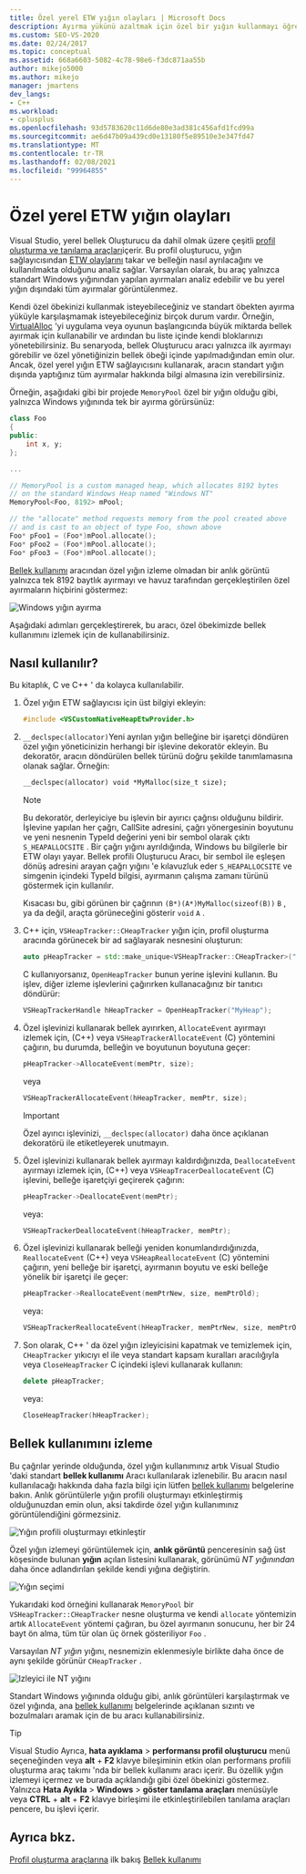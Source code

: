 ```yaml
---
title: Özel yerel ETW yığın olayları | Microsoft Docs
description: Ayırma yükünü azaltmak için özel bir yığın kullanmayı öğrenin, ancak yine de ayırma analizi için bellek profil oluşturucuya ayırma bilgileri sağlayın.
ms.custom: SEO-VS-2020
ms.date: 02/24/2017
ms.topic: conceptual
ms.assetid: 668a6603-5082-4c78-98e6-f3dc871aa55b
author: mikejo5000
ms.author: mikejo
manager: jmartens
dev_langs:
- C++
ms.workload:
- cplusplus
ms.openlocfilehash: 93d5783620c11d6de80e3ad381c456afd1fcd99a
ms.sourcegitcommit: ae6d47b09a439cd0e13180f5e89510e3e347fd47
ms.translationtype: MT
ms.contentlocale: tr-TR
ms.lasthandoff: 02/08/2021
ms.locfileid: "99964855"
---
```

# <a name="custom-native-etw-heap-events"></a>Özel yerel ETW yığın olayları

Visual Studio, yerel bellek Oluşturucu da dahil olmak üzere çeşitli [profil oluşturma ve tanılama araçları](../profiling/profiling-feature-tour.md)içerir.  Bu profil oluşturucu, yığın sağlayıcısından [ETW olaylarını](/windows-hardware/drivers/devtest/event-tracing-for-windows--etw-) takar ve belleğin nasıl ayrılacağını ve kullanılmakta olduğunu analiz sağlar.  Varsayılan olarak, bu araç yalnızca standart Windows yığınından yapılan ayırmaları analiz edebilir ve bu yerel yığın dışındaki tüm ayırmalar görüntülenmez.

Kendi özel öbekinizi kullanmak isteyebileceğiniz ve standart öbekten ayırma yüküyle karşılaşmamak isteyebileceğiniz birçok durum vardır.  Örneğin, [VirtualAlloc](/windows/desktop/api/memoryapi/nf-memoryapi-virtualalloc) 'yi uygulama veya oyunun başlangıcında büyük miktarda bellek ayırmak için kullanabilir ve ardından bu liste içinde kendi bloklarınızı yönetebilirsiniz.  Bu senaryoda, bellek Oluşturucu aracı yalnızca ilk ayırmayı görebilir ve özel yönetiğinizin bellek öbeği içinde yapılmadığından emin olur.  Ancak, özel yerel yığın ETW sağlayıcısını kullanarak, aracın standart yığın dışında yaptığınız tüm ayırmalar hakkında bilgi almasına izin verebilirsiniz.

Örneğin, aşağıdaki gibi bir projede `MemoryPool` özel bir yığın olduğu gibi, yalnızca Windows yığınında tek bir ayırma görürsünüz:

```cpp
class Foo
{
public:
    int x, y;
};

...

// MemoryPool is a custom managed heap, which allocates 8192 bytes
// on the standard Windows Heap named "Windows NT"
MemoryPool<Foo, 8192> mPool;

// the "allocate" method requests memory from the pool created above
// and is cast to an object of type Foo, shown above
Foo* pFoo1 = (Foo*)mPool.allocate();
Foo* pFoo2 = (Foo*)mPool.allocate();
Foo* pFoo3 = (Foo*)mPool.allocate();
```

[Bellek kullanımı](../profiling/memory-usage.md) aracından özel yığın izleme olmadan bir anlık görüntü yalnızca tek 8192 baytlık ayırmayı ve havuz tarafından gerçekleştirilen özel ayırmaların hiçbirini göstermez:

![Windows yığın ayırma](media/heap-example-windows-heap.png)

Aşağıdaki adımları gerçekleştirerek, bu aracı, özel öbekimizde bellek kullanımını izlemek için de kullanabilirsiniz.

## <a name="how-to-use"></a>Nasıl kullanılır?

Bu kitaplık, C ve C++ ' da kolayca kullanılabilir.

1. Özel yığın ETW sağlayıcısı için üst bilgiyi ekleyin:

   ```cpp
   #include <VSCustomNativeHeapEtwProvider.h>
   ```

1. `__declspec(allocator)`Yeni ayrılan yığın belleğine bir işaretçi döndüren özel yığın yöneticinizin herhangi bir işlevine dekoratör ekleyin.  Bu dekoratör, aracın döndürülen bellek türünü doğru şekilde tanımlamasına olanak sağlar.  Örneğin:

   ```cpp
   __declspec(allocator) void *MyMalloc(size_t size);
   ```

   > [!NOTE]
   > Bu dekoratör, derleyiciye bu işlevin bir ayırıcı çağrısı olduğunu bildirir.  İşlevine yapılan her çağrı, CallSite adresini, çağrı yönergesinin boyutunu ve yeni nesnenin TypeId değerini yeni bir sembol olarak çıktı `S_HEAPALLOCSITE` .  Bir çağrı yığını ayrıldığında, Windows bu bilgilerle bir ETW olayı yayar.  Bellek profili Oluşturucu Aracı, bir sembol ile eşleşen dönüş adresini arayan çağrı yığını 'e kılavuzluk eder `S_HEAPALLOCSITE` ve simgenin içindeki TypeId bilgisi, ayırmanın çalışma zamanı türünü göstermek için kullanılır.
   >
   > Kısacası bu, gibi görünen bir çağrının `(B*)(A*)MyMalloc(sizeof(B))` `B` , ya da değil, araçta görüneceğini gösterir `void` `A` .

1. C++ için, `VSHeapTracker::CHeapTracker` yığın için, profil oluşturma aracında görünecek bir ad sağlayarak nesnesini oluşturun:

   ```cpp
   auto pHeapTracker = std::make_unique<VSHeapTracker::CHeapTracker>("MyCustomHeap");
   ```

   C kullanıyorsanız, `OpenHeapTracker` bunun yerine işlevini kullanın.  Bu işlev, diğer izleme işlevlerini çağırırken kullanacağınız bir tanıtıcı döndürür:

   ```C
   VSHeapTrackerHandle hHeapTracker = OpenHeapTracker("MyHeap");
   ```

1. Özel işlevinizi kullanarak bellek ayırırken, `AllocateEvent` ayırmayı izlemek için, (C++) veya `VSHeapTrackerAllocateEvent` (C) yöntemini çağırın, bu durumda, belleğin ve boyutunun boyutuna geçer:

   ```cpp
   pHeapTracker->AllocateEvent(memPtr, size);
   ```

   veya

   ```C
   VSHeapTrackerAllocateEvent(hHeapTracker, memPtr, size);
   ```

   > [!IMPORTANT]
   > Özel ayırıcı işlevinizi, `__declspec(allocator)` daha önce açıklanan dekoratörü ile etiketleyerek unutmayın.

1. Özel işlevinizi kullanarak bellek ayırmayı kaldırdığınızda, `DeallocateEvent` ayırmayı izlemek için, (C++) veya `VSHeapTracerDeallocateEvent` (C) işlevini, belleğe işaretçiyi geçirerek çağırın:

   ```cpp
   pHeapTracker->DeallocateEvent(memPtr);
   ```

   veya:

   ```C
   VSHeapTrackerDeallocateEvent(hHeapTracker, memPtr);
   ```

1. Özel işlevinizi kullanarak belleği yeniden konumlandırdığınızda, `ReallocateEvent` (C++) veya `VSHeapReallocateEvent` (C) yöntemini çağırın, yeni belleğe bir işaretçi, ayırmanın boyutu ve eski belleğe yönelik bir işaretçi ile geçer:

   ```cpp
   pHeapTracker->ReallocateEvent(memPtrNew, size, memPtrOld);
   ```

   veya:

   ```C
   VSHeapTrackerReallocateEvent(hHeapTracker, memPtrNew, size, memPtrOld);
   ```

1. Son olarak, C++ ' da özel yığın izleyicisini kapatmak ve temizlemek için, `CHeapTracker` yıkıcıyı el ile veya standart kapsam kuralları aracılığıyla veya `CloseHeapTracker` C içindeki işlevi kullanarak kullanın:

   ```cpp
   delete pHeapTracker;
   ```

   veya:

   ```C
   CloseHeapTracker(hHeapTracker);
   ```

## <a name="track-memory-usage"></a>Bellek kullanımını izleme
Bu çağrılar yerinde olduğunda, özel yığın kullanımınız artık Visual Studio 'daki standart **bellek kullanımı** Aracı kullanılarak izlenebilir.  Bu aracın nasıl kullanılacağı hakkında daha fazla bilgi için lütfen [bellek kullanımı](../profiling/memory-usage.md) belgelerine bakın. Anlık görüntülerle yığın profili oluşturmayı etkinleştirmiş olduğunuzdan emin olun, aksi takdirde özel yığın kullanımınız görüntülendiğini görmezsiniz.

![Yığın profili oluşturmayı etkinleştir](media/heap-enable-heap.png)

Özel yığın izlemeyi görüntülemek için, **anlık görüntü** penceresinin sağ üst köşesinde bulunan **yığın** açılan listesini kullanarak, görünümü *NT yığınından* daha önce adlandırılan şekilde kendi yığına değiştirin.

![Yığın seçimi](media/heap-example-custom-heap.png)

Yukarıdaki kod örneğini kullanarak `MemoryPool` bir `VSHeapTracker::CHeapTracker` nesne oluşturma ve kendi `allocate` yöntemizin artık `AllocateEvent` yöntemi çağıran, bu özel ayırmanın sonucunu, her bir 24 bayt ön alma, tüm tür olan üç örnek gösteriliyor `Foo` .

Varsayılan *NT yığın* yığını, nesnemizin eklenmesiyle birlikte daha önce de aynı şekilde görünür `CHeapTracker` .

![Izleyici ile NT yığını](media/heap-example-windows-heap.png)

Standart Windows yığınında olduğu gibi, anlık görüntüleri karşılaştırmak ve özel yığında, ana [bellek kullanımı](../profiling/memory-usage.md) belgelerinde açıklanan sızıntı ve bozulmaları aramak için de bu aracı kullanabilirsiniz.

> [!TIP]
> Visual Studio Ayrıca, **hata ayıklama**    >  **performansı profil oluşturucu** menü seçeneğinden veya **alt** + **F2** klavye bileşiminin etkin olan performans profili oluşturma araç takımı 'nda bir bellek kullanımı aracı içerir.  Bu özellik yığın izlemeyi içermez ve burada açıklandığı gibi özel öbekinizi göstermez.  Yalnızca **Hata Ayıkla**   >  **Windows**  >  **göster tanılama araçları** menüsüyle veya **CTRL** + **alt** + **F2** klavye birleşimi ile etkinleştirilebilen tanılama araçları pencere, bu işlevi içerir.

## <a name="see-also"></a>Ayrıca bkz.
[Profil oluşturma araçlarına](../profiling/profiling-feature-tour.md) 
 ilk bakış [Bellek kullanımı](../profiling/memory-usage.md)
